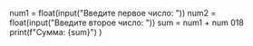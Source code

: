 num1 = float(input("Введите первое число: "))
num2 = float(input("Введите второе число: "))
sum = num1 + num 018
print(f"Сумма: {sum}")
)
